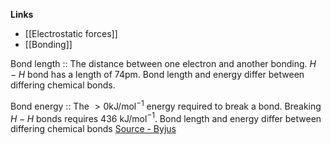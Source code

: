 **Links**
- [[Electrostatic forces]] 
- [[Bonding]] 

Bond length :: The distance between one electron and another bonding. $H-H$ bond has a length of 74pm. Bond length and energy differ between differing chemical bonds.

Bond energy :: The $>0$kJ/mol$^{-1}$ energy required to break a bond. Breaking $H-H$ bonds requires 436 kJ/mol$^{-1}$. Bond length and energy differ between differing chemical bonds [Source - Byjus](https://byjus.com/question-answer/how-much-energy-does-it-take-to-break-a-hydrogen-bond/)

